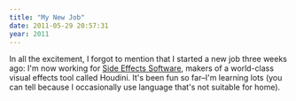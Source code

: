 ```yaml
---
title: "My New Job"
date: 2011-05-29 20:57:31
year: 2011
---
```

In all the excitement, I forgot to mention that I started a new job three weeks ago: I'm now working for <a href="http://sidefx.com">Side Effects Software</a>, makers of a world-class visual effects tool called Houdini. It's been fun so far–I'm learning lots (you can tell because I occasionally use language that's not suitable for home).

